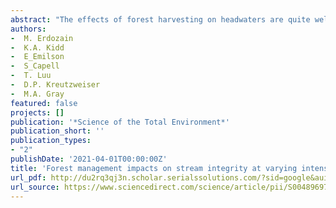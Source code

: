 ```yaml
--- 
abstract: "The effects of forest harvesting on headwaters are quite well understood, yet our understanding of whether impacts accumulate or dissipate downstream is limited. To address this, we investigated whether several biotic indicators changed from smaller to larger downstream sites (n = 6) within three basins that had intensive, extensive or minimal forest management in New Brunswick (Canada). Biofilm biomass and grazer abundance significantly increased from upstream to downstream, whereas organic matter decomposition and the autotrophic index of biofilms decreased. However, some spatial trends differed among basins and indicated either cumulative (macroinvertebrate abundance, predator density, sculpin GSI) or dissipative (autotrophic index, cotton decomposition) effects downstream, potentially explained by sediment and nutrient dynamics related to harvesting. No such among-basin differences were …"
authors: 
-  M. Erdozain
-  K.A. Kidd
-  E_Emilson
-  S_Capell
-  T. Luu
-  D.P. Kreutzweiser
-  M.A. Gray
featured: false
projects: []
publication: '*Science of the Total Environment*'
publication_short: ''
publication_types:
- "2"
publishDate: '2021-04-01T00:00:00Z'
title: 'Forest management impacts on stream integrity at varying intensities and spatial scales: Do biological effects accumulate spatially?'
url_pdf: http://du2rq3qj3n.scholar.serialssolutions.com/?sid=google&auinit=M&aulast=Erdozain&atitle=Forest+management+impacts+on+stream+integrity+at+varying+intensities+and+spatial+scales:+Do+biological+effects+accumulate+spatially%3F&id=doi:10.1016/j.scitotenv.2020.144043&title=The+Science+of+the+total+environment&volume=763&date=2021&spage=144043&issn=0048-9697
url_source: https://www.sciencedirect.com/science/article/pii/S0048969720375744
--- 
```



